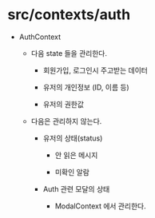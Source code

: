 # src/contexts/auth

- AuthContext

    - 다음 state 들을 관리한다.

        - 회원가입, 로그인시 주고받는 데이터

        - 유저의 개인정보 (ID, 이름 등)

        - 유저의 권한값

    - 다음은 관리하지 않는다.

        - 유저의 상태(status)

            - 안 읽은 메시지

            - 미확인 알람

        - Auth 관련 모달의 상태

            - ModalContext 에서 관리한다.
